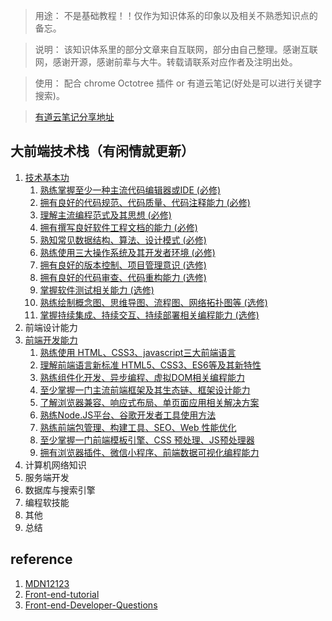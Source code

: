 > 用途： 不是基础教程！！仅作为知识体系的印象以及相关不熟悉知识点的备忘。

> 说明： 该知识体系里的部分文章来自互联网，部分由自己整理。感谢互联网，感谢开源，感谢前辈与大牛。转载请联系对应作者及注明出处。

> 使用： 配合 chrome Octotree 插件 or 有道云笔记(好处是可以进行关键字搜索)。

> [有道云笔记分享地址](http://note.youdao.com/noteshare?id=d5dca5a50de8739146b16f735b241772)

## 大前端技术栈（有闲情就更新）
1. [技术基本功](https://github.com/geek-zwb/front-end/tree/master/1_basic)
    1. [熟练掌握至少一种主流代码编辑器或IDE (必修)](https://github.com/geek-zwb/front-end/tree/master/1_basic/1_%E7%BC%96%E8%BE%91%E5%99%A8%E4%B8%8EIDE)
    1. [拥有良好的代码规范、代码质量、代码注释能力 (必修)](https://github.com/geek-zwb/front-end/tree/master/1_basic/2_%E4%BB%A3%E7%A0%81%E8%A7%84%E8%8C%83%E4%B8%8E%E8%B4%A8%E9%87%8F)
    1. [理解主流编程范式及其思想 (必修)](https://github.com/geek-zwb/front-end/tree/master/1_basic/3_%E7%BC%96%E7%A8%8B%E8%8C%83%E5%BC%8F)
    1. [拥有撰写良好软件工程文档的能力 (必修)](https://github.com/geek-zwb/front-end/tree/master/1_basic/4_%E6%92%B0%E5%86%99%E6%96%87%E6%A1%A3/markdown)
    1. [熟知常见数据结构、算法、设计模式 (必修)](https://github.com/geek-zwb/front-end/tree/master/1_basic/5_%E6%95%B0%E6%8D%AE%E7%BB%93%E6%9E%84%E3%80%81%E7%AE%97%E6%B3%95%E3%80%81%E8%AE%BE%E8%AE%A1%E6%A8%A1%E5%BC%8F)
    1. [熟练使用三大操作系统及其开发者环境 (必修)](https://github.com/geek-zwb/front-end/tree/master/1_basic/6_%E6%93%8D%E4%BD%9C%E7%B3%BB%E7%BB%9F)
    1. [拥有良好的版本控制、项目管理意识 (选修)](https://github.com/geek-zwb/front-end/tree/master/1_basic/7_%E7%89%88%E6%9C%AC%E6%8E%A7%E5%88%B6%E3%80%81%E9%A1%B9%E7%9B%AE%E7%AE%A1%E7%90%86)
    1. [拥有良好的代码审查、代码重构能力 (选修)](https://github.com/geek-zwb/front-end/tree/master/1_basic/8_%E4%BB%A3%E7%A0%81%E5%AE%A1%E6%9F%A5%E4%B8%8E%E9%87%8D%E6%9E%84)
    1. [掌握软件测试相关能力 (选修)](https://github.com/geek-zwb/front-end/tree/master/1_basic/9_%E8%BD%AF%E4%BB%B6%E6%B5%8B%E8%AF%95)
    1. [熟练绘制概念图、思维导图、流程图、网络拓扑图等 (选修)](https://github.com/geek-zwb/front-end/tree/master/1_basic/10_%E7%BB%98%E5%9B%BE)
    1. [掌握持续集成、持续交互、持续部署相关编程能力 (选修)](https://github.com/geek-zwb/front-end/tree/master/1_basic/11_%E6%8C%81%E7%BB%AD%E9%9B%86%E6%88%90%E4%B8%8E%E9%83%A8%E7%BD%B2)
2. 前端设计能力
3. [前端开发能力](https://github.com/geek-zwb/front-end/tree/master/3_development)
    1. [熟练使用 HTML、CSS3、javascript三大前端语言](https://github.com/geek-zwb/front-end/tree/master/3_development/1_%E5%89%8D%E7%AB%AF%E4%B8%89%E5%A4%A7%E8%AF%AD%E8%A8%80%E5%9F%BA%E7%A1%80)
    1. [理解前端语言新标准 HTML5、CSS3、ES6等及其新特性](https://github.com/geek-zwb/front-end/tree/master/3_development/2_HTML5%E3%80%81CSS3%E3%80%81ES6==)
    1. [熟练组件化开发、异步编程、虚拟DOM相关编程能力](https://github.com/geek-zwb/front-end/tree/master/3_development/3_%E7%BB%84%E4%BB%B6%E5%8C%96%E3%80%81%E5%BC%82%E6%AD%A5%E3%80%81%E8%99%9A%E6%8B%9FDOM)
    1. [至少掌握一门主流前端框架及其生态链、框架设计能力](https://github.com/geek-zwb/front-end/tree/master/3_development/4_%E4%B8%BB%E6%B5%81%E6%A1%86%E6%9E%B6%E5%8F%8A%E5%85%B6%E7%94%9F%E6%80%81%E9%93%BE)
    1. [了解浏览器兼容、响应式布局、单页面应用相关解决方案](https://github.com/geek-zwb/front-end/tree/master/3_development/5_%E6%B5%8F%E8%A7%88%E5%99%A8%E5%85%BC%E5%AE%B9%E3%80%81%E5%93%8D%E5%BA%94%E5%BC%8F%E3%80%81SPA)
    1. [熟练Node.JS平台、谷歌开发者工具使用方法](https://github.com/geek-zwb/front-end/tree/master/3_development/6_Node.JS%E3%80%81%E5%BC%80%E5%8F%91%E8%80%85%E5%B7%A5%E5%85%B7)
    1. [熟练前端包管理、构建工具、SEO、Web 性能优化](https://github.com/geek-zwb/front-end/tree/master/3_development/7_%E6%9E%84%E5%BB%BA%E5%8F%8Aweb%E6%80%A7%E8%83%BD%E4%BC%98%E5%8C%96)
    1. [至少掌握一门前端模板引擎、CSS 预处理、JS预处理器](https://github.com/geek-zwb/front-end/tree/master/3_development/8_%E6%A8%A1%E6%9D%BF%E5%BC%95%E6%93%8E%E4%B8%8E%E9%A2%84%E5%A4%84%E7%90%86%E5%99%A8)
    1. [拥有浏览器插件、微信小程序、前端数据可视化编程能力](https://github.com/geek-zwb/front-end/tree/master/3_development/9_%E5%BE%AE%E4%BF%A1%E5%B0%8F%E7%A8%8B%E5%BA%8F%E3%80%81%E6%95%B0%E6%8D%AE%E5%8F%AF%E8%A7%86%E5%8C%96%E7%AD%89)
4. 计算机网络知识
5. 服务端开发
6. 数据库与搜索引擎
7. 编程软技能
8. 其他
9. 总结


## reference
1. [MDN12123](https://developer.mozilla.org/zh-CN/docs/Web)
1. [Front-end-tutorial](https://github.com/windiest/Front-end-tutorial)
1. [Front-end-Developer-Questions](https://github.com/markyun/My-blog/tree/master/Front-end-Developer-Questions/Questions-and-Answers)